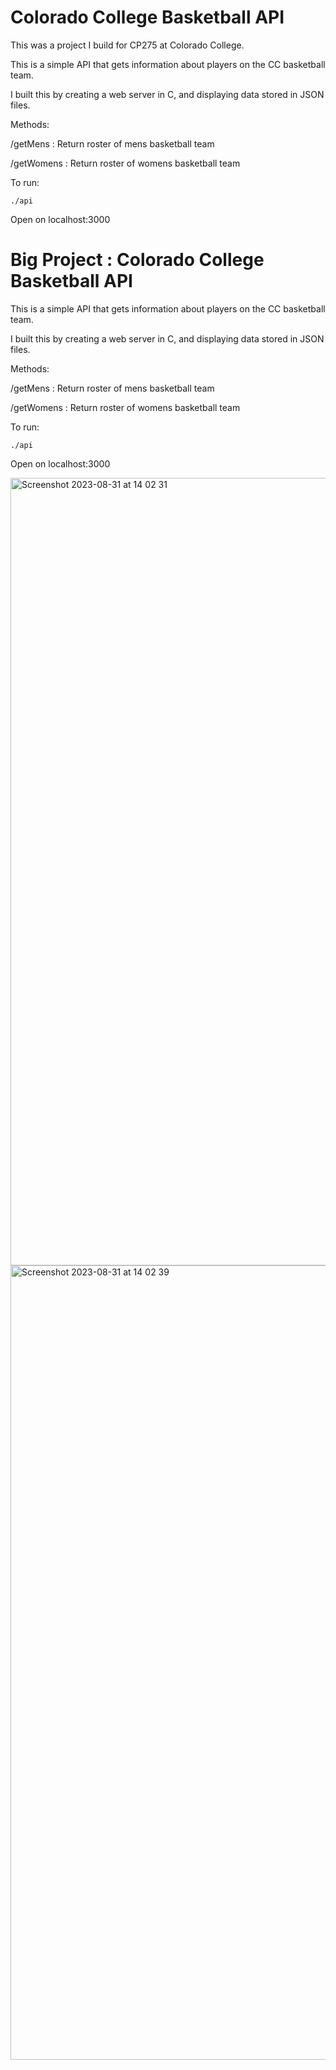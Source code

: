 #  Colorado College Basketball API

This was a project I build for CP275 at Colorado College.

This is a simple API that gets information about players on the CC basketball team. 

I built this by creating a web server in C, and displaying data stored in JSON files. 

Methods:

/getMens : Return roster of mens basketball team

/getWomens : Return roster of womens basketball team

To run:
 
```
./api
```

Open on localhost:3000

# Big Project : Colorado College Basketball API
This is a simple API that gets information about players on the CC basketball team. 

I built this by creating a web server in C, and displaying data stored in JSON files. 

Methods:

/getMens : Return roster of mens basketball team

/getWomens : Return roster of womens basketball team

To run:
 
```
./api
```

Open on localhost:3000

<img width="1260" alt="Screenshot 2023-08-31 at 14 02 31" src="https://github.com/CC-CompOrg/course-artifacts-ronantakizawa/assets/71115970/d7c1d1d6-922c-4fbc-ad82-9b9e47de2329">

<img width="1271" alt="Screenshot 2023-08-31 at 14 02 39" src="https://github.com/CC-CompOrg/course-artifacts-ronantakizawa/assets/71115970/5f59fabe-4842-468e-8537-3b4cbca52ec2">



